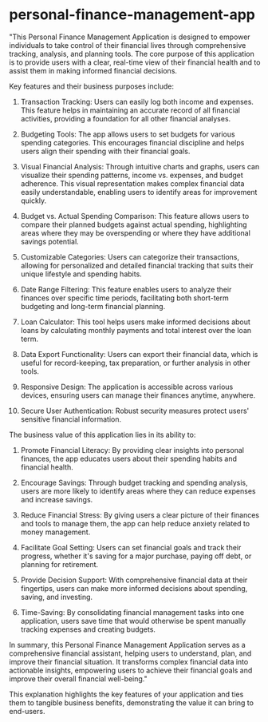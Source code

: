 # personal-finance-management-app

"This Personal Finance Management Application is designed to empower individuals to take control of their financial lives through comprehensive tracking, analysis, and planning tools. The core purpose of this application is to provide users with a clear, real-time view of their financial health and to assist them in making informed financial decisions.

Key features and their business purposes include:

1. Transaction Tracking:
   Users can easily log both income and expenses. This feature helps in maintaining an accurate record of all financial activities, providing a foundation for all other financial analyses.

2. Budgeting Tools:
   The app allows users to set budgets for various spending categories. This encourages financial discipline and helps users align their spending with their financial goals.

3. Visual Financial Analysis:
   Through intuitive charts and graphs, users can visualize their spending patterns, income vs. expenses, and budget adherence. This visual representation makes complex financial data easily understandable, enabling users to identify areas for improvement quickly.

4. Budget vs. Actual Spending Comparison:
   This feature allows users to compare their planned budgets against actual spending, highlighting areas where they may be overspending or where they have additional savings potential.

5. Customizable Categories:
   Users can categorize their transactions, allowing for personalized and detailed financial tracking that suits their unique lifestyle and spending habits.

6. Date Range Filtering:
   This feature enables users to analyze their finances over specific time periods, facilitating both short-term budgeting and long-term financial planning.

7. Loan Calculator:
   This tool helps users make informed decisions about loans by calculating monthly payments and total interest over the loan term.

8. Data Export Functionality:
   Users can export their financial data, which is useful for record-keeping, tax preparation, or further analysis in other tools.

9. Responsive Design:
   The application is accessible across various devices, ensuring users can manage their finances anytime, anywhere.

10. Secure User Authentication:
    Robust security measures protect users' sensitive financial information.

The business value of this application lies in its ability to:

1. Promote Financial Literacy: By providing clear insights into personal finances, the app educates users about their spending habits and financial health.

2. Encourage Savings: Through budget tracking and spending analysis, users are more likely to identify areas where they can reduce expenses and increase savings.

3. Reduce Financial Stress: By giving users a clear picture of their finances and tools to manage them, the app can help reduce anxiety related to money management.

4. Facilitate Goal Setting: Users can set financial goals and track their progress, whether it's saving for a major purchase, paying off debt, or planning for retirement.

5. Provide Decision Support: With comprehensive financial data at their fingertips, users can make more informed decisions about spending, saving, and investing.

6. Time-Saving: By consolidating financial management tasks into one application, users save time that would otherwise be spent manually tracking expenses and creating budgets.

In summary, this Personal Finance Management Application serves as a comprehensive financial assistant, helping users to understand, plan, and improve their financial situation. It transforms complex financial data into actionable insights, empowering users to achieve their financial goals and improve their overall financial well-being."

This explanation highlights the key features of your application and ties them to tangible business benefits, demonstrating the value it can bring to end-users.
